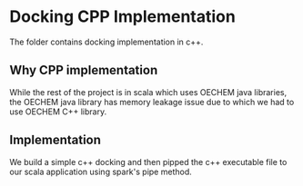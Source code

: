# Docking CPP Implementation #

The folder contains docking implementation in c++.

## Why CPP implementation

While the rest of the project is in scala which uses OECHEM java libraries, the OECHEM java library has memory leakage issue due to which we had to use OECHEM C++ library.

## Implementation

We build a simple c++ docking and then pipped the c++ executable file to our scala application using spark's pipe method. 

